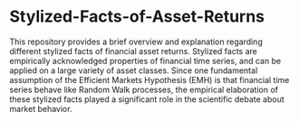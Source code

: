 # Stylized-Facts-of-Asset-Returns
This repository provides a brief overview and explanation regarding different stylized facts of financial asset returns. 
Stylized facts are empirically acknowledged properties of financial time series, and can be applied on a large variety of asset classes.
Since one fundamental assumption of the Efficient Markets Hypothesis (EMH) is that financial time series behave like Random Walk processes, the empirical elaboration of these stylized facts played a significant role in the scientific debate about market behavior. 

